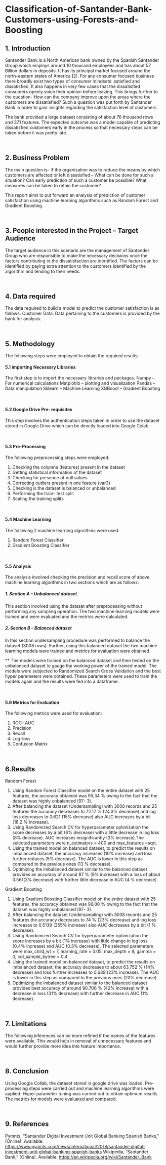 # Classification-of-Santander-Bank-Customers-using-Forests-and-Boosting

## 1. Introduction

Santander Bank is a North American bank owned by the Spanish Santander Group which employs around 10 thousand employees and has about 57 Billion dollars in deposits. It has its principal market focused around the north-eastern states of America [2].
For any consumer focused business there broadly exist two types of consumer mindsets: satisfied and dissatisfied. It also happens in very few cases that the dissatisfied consumers openly voice their opinion before leaving. This brings further to the question- How can the company improve upon the areas where the customers are dissatisfied? Such a question was put forth by Santander Bank in order to gain insights regarding the satisfaction level of customers. 

The bank provided a large dataset consisting of about 76 thousand rows and 371 features. The expected outcome was a model capable of predicting dissatisfied customers early in the process so that necessary steps can be taken before it was pretty late.

</br>

## 2. Business Problem 

The main question is- If the organization was to reduce the means by which customers are affected or left dissatisfied – What can be done for such a situation? Can early prediction of such a customer be possible? What measures can be taken to retain the customer?

This report aims to put forward an analysis of prediction of customer satisfaction using machine learning algorithms such as Random Forest and Gradient Boosting.

</br>

## 3. People interested in the Project – Target Audience

The target audience in this scenario are the management of Santander Group who are responsible to make the necessary decisions once the factors contributing to the dissatisfaction are identified. The factors can be identified by paying extra attention to the customers identified by the algorithm and tending to their needs.

</br>

## 4. Data required

The data required to build a model to predict the customer satisfaction is as follows:
Customer Data: Data pertaining to the customers is provided by the bank for analysis.

</br>

## 5. Methodology

The following steps were employed to obtain the required results:
</br>

#### 5.1 Importing Necessary Libraries

The first step is to import the necessary libraries and packages. 
Numpy – For numerical calculations
Matplotlib – plotting and visualization
Pandas – Data manipulation
Sklearn – Machine Learning
XGBoost – Gradient Boosting

</br>

#### 5.2 Google Drive Pre- requisites

This step involves the authentication steps taken in order to use the dataset stored in Google Drive which can be directly loaded into Google Colab.

</br>

#### 5.3 Pre-Processing

The following preprocessing steps were employed:
1. Checking the columns (features) present in the dataset
2. Getting statistical information of the dataset
3. Checking for presence of null values
4. Correcting outliers present in one feature (var3)
5. Checking is the dataset is balanced or unbalanced
6. Performing the train- test split
7. Scaling the training splits

</br>

#### 5.4 Machine Learning

The following 2 machine learning algorithms were used:
1. Random Forest Classifier
2. Gradient Boosting Classifier

</br>

#### 5.5 Analysis
The analysis involved checking the precision and recall score of above machine learning algorithms in two sections which are as follows:

##### 1. Section A – Unbalanced dataset

This section involved using the dataset after preprocessing without performing any sampling operation. The two machine learning models were trained and were evaluated and the metrics were calculated.

##### 2. Section B – Balanced dataset
In this section undersampling procedure was performed to balance the dataset (3008 rows). Further, using this balanced dataset the two machine learning models were trained and metrics for evaluation were obtained.

** The models were trained on the balanced dataset and then tested on the unbalanced dataset to gauge the working power of the trained model.
The models were subjected to Randomized Search Cross Validation and the best hyper parameters were obtained.
These parameters were used to train the models again and the results were fed into a dataframe.

</br>

#### 5.6 Metrics for Evaluation
The following metrics were used for evaluation:
1. ROC- AUC
2. Precision
3. Recall
4. Log-loss
5. Confusion Matrix

</br>

## 6.Results

Random Forest

1. Using Random Forest Classifier model on the entire dataset with 25 features, the accuracy obtained was 95.34 % owing to the fact that the dataset was highly unbalanced (97- 3).
2. After balancing the dataset (Undersampling) with 3008 records and 25 features the accuracy decreases to 72.17 % (24.3% decrease) and log loss decreases to 0.621 (15% decrease) also AUC increases by a bit (18.2 % increase).
3. Using Randomized Search CV for hyperparameter optimization the score decreases by a bit (6% decrease) with a little decrease in log loss (8% decrease). AUC increases insignificantly (3% increase).The selected parameters were n_estimators = 400 and max_features =sqrt.
4. Using the trained model on balanced dataset, to predict the results on imbalanced dataset, the accuracy increases (10% increase) and loss further reduces (5% decrease). The AUC is lower in this step as compared to the previous ones (13 % decrease).
5. Optimizing the imbalanced dataset similar to the balanced dataset provides an accuracy of around 87 % (9% increase) with a loss of about 0.561(3% decrease) with further little decrease in AUC (4 % decrease)

Gradient Boosting

1. Using Gradient Boosting Classifier model on the entire dataset with 25 features, the accuracy obtained was 96.00 % owing to the fact that the dataset was highly unbalanced (97- 3).
2. After balancing the dataset (Undersampling) with 3008 records and 25 features the accuracy decreases to 74 % (23% decrease) and log loss increases to 0.5139 (255% increase) also AUC decreases by a bit (1 % decrease).
3. Using Randomized Search CV for hyperparameter optimization the score increases by a bit (1% increase) with little change in log loss (0.4% increase) and AUC (0.3% decrease). The selected parameters were max_child_wt = 7, learning_rate = 0.05, max_depth = 8, gamma = 0, col_sample_bytree = 0.4
4. Using the trained model on balanced dataset, to predict the results on imbalanced dataset, the accuracy decreases to about 63.752 % (14% decrease) and loss further increases to 0.639 (23% increase). The AUC is lower in this step as compared to the previous ones (20% decrease).
5. Optimizing the imbalanced dataset similar to the balanced dataset provides best accuracy of around 90.706 % (42% increase) with a decrease in loss (31% decrease) with further decrease in AUC (1% decrease).

</br>

## 7. Limitations

The following inferences can be more refined if the names of the features were available. This would help in removal of unnecessary features and would further provide more idea into feature importance.

</br>

## 8. Conclusion

Using Google Collab, the dataset stored in google drive was loaded. Pre-processing steps were carried out and machine learning algorithms were applied. Hyper parameter tuning was carried out to obtain optimum results. The metrics for models were evaluated and compared.

</br>

## 9. References

Pymnts, “Santander Digital Investment Unit Global Banking Spanish Banks,” [Online]. Available:  https://www.pymnts.com/news/international/2018/santander-digital-investment-unit-global-banking-spanish-banks
Wikipedia, “Santander Bank,” [Online]. Available: https://en.wikipedia.org/wiki/Santander_Bank

</br>

